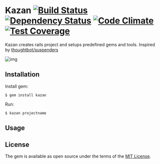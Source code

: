 # Kazan [![Build Status](https://travis-ci.org/khusnetdinov/kazan.svg?branch=master)](https://travis-ci.org/khusnetdinov/kazan) [![Dependency Status](https://gemnasium.com/badges/github.com/khusnetdinov/kazan.svg)](https://gemnasium.com/github.com/khusnetdinov/kazan) [![Code Climate](https://codeclimate.com/github/khusnetdinov/kazan/badges/gpa.svg)](https://codeclimate.com/github/khusnetdinov/kazan) [![Test Coverage](https://codeclimate.com/github/khusnetdinov/kazan/badges/coverage.svg)](https://codeclimate.com/github/khusnetdinov/kazan/coverage)

Kazan creates rails project and setups predefined gems and tools. Inspired by [thoughtbot/suspenders](https://github.com/thoughtbot/suspenders)

![img](http://res.cloudinary.com/dtoqqxqjv/image/upload/c_scale,w_240/v1476011701/147601141068782_rgcl3z.png)


## Installation

Install gem:

    $ gem install kazan
    
Run:
    
    $ kazan projectname

## Usage


## License

The gem is available as open source under the terms of the [MIT License](http://opensource.org/licenses/MIT).

